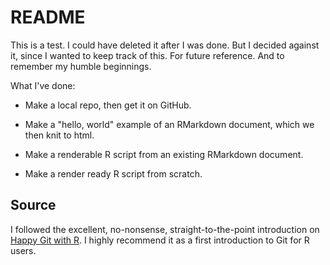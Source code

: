 # README
This is a test. I could have deleted it after I was done. But I decided against
it, since I wanted to keep track of this. For future reference. And to remember
my humble beginnings.

What I've done:

* Make a local repo, then get it on GitHub.

* Make a "hello, world" example of an RMarkdown document, which we then knit to
html.

* Make a renderable R script from an existing RMarkdown document.

* Make a render ready R script from scratch.


## Source
I followed the excellent, no-nonsense, straight-to-the-point introduction on
[Happy Git with R](https://happygitwithr.com). I highly recommend it as a first
introduction to Git for R users.